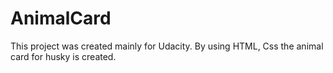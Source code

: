 # AnimalCard
  This project was created mainly for Udacity. By using HTML, Css the animal card for husky is created.
